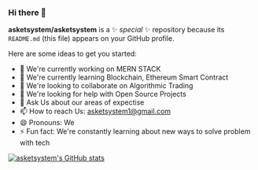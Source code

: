 ### Hi there 👋


**asketsystem/asketsystem** is a ✨ _special_ ✨ repository because its `README.md` (this file) appears on your GitHub profile.

Here are some ideas to get you started:

- 🔭 We're currently working on MERN STACK 
- 🌱 We're currently learning Blockchain, Ethereum Smart Contract
- 👯 We're looking to collaborate on Algorithmic Trading 
- 🤔 We're looking for help with Open Source Projects
- 💬 Ask Us about our areas of expectise
- 📫 How to reach Us: asketsystem1@gmail.com
- 😄 Pronouns: We
- ⚡ Fun fact: We're constantly learning about new ways to solve problem with tech 


[![asketsystem's GitHub stats](https://github-readme-stats.vercel.app/api?username=asketsystem)](https://github.com/asketsystem/github-readme-stats)




